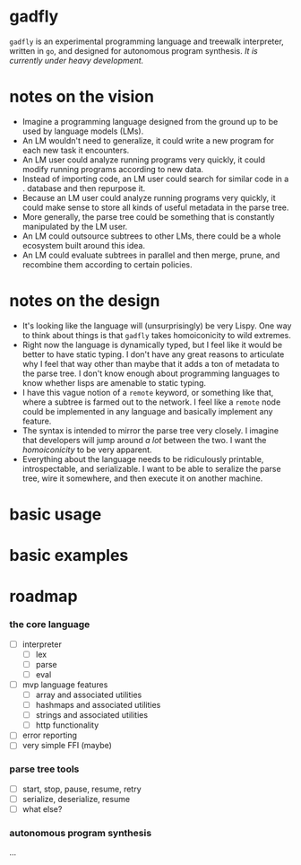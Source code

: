 # gadfly

`gadfly` is an experimental programming language and treewalk interpreter,
written in `go`, and designed for autonomous program synthesis. _It is currently
under heavy development._

# notes on the vision

- Imagine a programming language designed from the ground up to be used by
  language models (LMs).
- An LM wouldn't need to generalize, it could write a new program for each new
  task it encounters.
- An LM user could analyze running programs very quickly, it could modify
  running programs according to new data.
- Instead of importing code, an LM user could search for similar code in a
 . database and then repurpose it.
- Because an LM user could analyze running programs very quickly, it could make
  sense to store all kinds of useful metadata in the parse tree.
- More generally, the parse tree could be something that is constantly
  manipulated by the LM user.
- An LM could outsource subtrees to other LMs, there could be a whole ecosystem
  built around this idea.
- An LM could evaluate subtrees in parallel and then merge, prune, and recombine
  them according to certain policies.

# notes on the design

- It's looking like the language will (unsurprisingly) be very Lispy. One way to
  think about things is that `gadfly` takes homoiconicity to wild extremes.
- Right now the language is dynamically typed, but I feel like it would be
  better to have static typing. I don't have any great reasons to articulate
  why I feel that way other than maybe that it adds a ton of metadata to the
  parse tree. I don't know enough about programming languages to know whether
  lisps are amenable to static typing.
- I have this vague notion of a `remote` keyword, or something like that, where
  a subtree is farmed out to the network. I feel like a `remote` node could be
  implemented in any language and basically implement any feature.
- The syntax is intended to mirror the parse tree very closely. I imagine that
  developers will jump around _a lot_ between the two. I want the
  _homoiconicity_ to be very apparent.
- Everything about the language needs to be ridiculously printable,
  introspectable, and serializable. I want to be able to seralize the parse
  tree, wire it somewhere, and then execute it on another machine.

# basic usage

# basic examples

# roadmap

### the core language

- [ ] interpreter
  - [ ] lex
  - [ ] parse
  - [ ] eval
- [ ] mvp language features
  - [ ] array and associated utilities
  - [ ] hashmaps and associated utilities
  - [ ] strings and associated utilities
  - [ ] http functionality
- [ ] error reporting
- [ ] very simple FFI (maybe)

### parse tree tools

- [ ] start, stop, pause, resume, retry
- [ ] serialize, deserialize, resume
- [ ] what else?

### autonomous program synthesis

...






